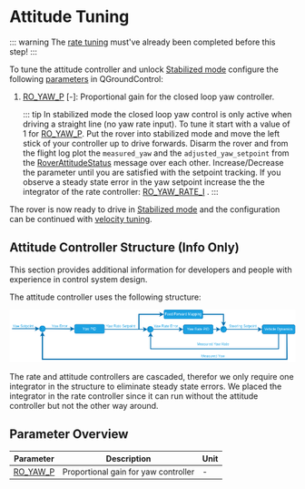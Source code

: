 # Attitude Tuning

::: warning
The [rate tuning](rate_tuning.md) must've already been completed before this step!
:::

To tune the attitude controller and unlock [Stabilized mode](../flight_modes_rover/manual.md#stabilized-mode) configure the following [parameters](../advanced_config/parameters.md) in QGroundControl:

1. [RO_YAW_P](#RO_YAW_P) [-]: Proportional gain for the closed loop yaw controller.

   ::: tip
   In stabilized mode the closed loop yaw control is only active when driving a straight line (no yaw rate input).
   To tune it start with a value of 1 for [RO_YAW_P](#RO_YAW_P).
   Put the rover into stabilized mode and move the left stick of your controller up to drive forwards.
   Disarm the rover and from the flight log plot the `measured_yaw` and the `adjusted_yaw_setpoint` from the [RoverAttitudeStatus](../msg_docs/RoverAttitudeStatus.md) message over each other.
   Increase/Decrease the parameter until you are satisfied with the setpoint tracking.
   If you observe a steady state error in the yaw setpoint increase the the integrator of the rate controller: [RO_YAW_RATE_I](../advanced_config/parameter_reference.md#RO_YAW_RATE_I) .
   :::

The rover is now ready to drive in [Stabilized mode](../flight_modes_rover/manual.md#stabilized-mode) and the configuration can be continued with [velocity tuning](velocity_tuning.md).

## Attitude Controller Structure (Info Only)

This section provides additional information for developers and people with experience in control system design.

The attitude controller uses the following structure:

![Rover Attitude Controller](../../assets/config/rover/rover_attitude_controller.png)

The rate and attitude controllers are cascaded, therefor we only require one integrator in the structure to eliminate steady state errors.
We placed the integrator in the rate controller since it can run without the attitude controller but not the other way around.

## Parameter Overview

| Parameter                                                                           | Description                          | Unit |
| ----------------------------------------------------------------------------------- | ------------------------------------ | ---- |
| <a id="RO_YAW_P"></a>[RO_YAW_P](../advanced_config/parameter_reference.md#RO_YAW_P) | Proportional gain for yaw controller | -    |

